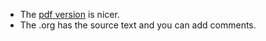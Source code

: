 - The [pdf version](https://github.com/madokamadokamadoka/sg/raw/master/story.pdf) is nicer.
- The .org has the source text and you can add comments.

